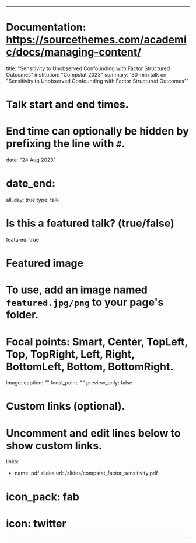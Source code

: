 


---
# Documentation: https://sourcethemes.com/academic/docs/managing-content/
title: "Sensitivity to Unobserved Confounding with Factor Structured Outcomes"
institution: "Compstat 2023"
summary: '30-min talk on "Sensitivity to Unobserved Confounding with Factor Structured Outcomes"'

# Talk start and end times.
#   End time can optionally be hidden by prefixing the line with `#`.
date: "24 Aug 2023"
# date_end: 
all_day: true
type: talk

# Is this a featured talk? (true/false)
featured: true

# Featured image
# To use, add an image named `featured.jpg/png` to your page's folder. 
# Focal points: Smart, Center, TopLeft, Top, TopRight, Left, Right, BottomLeft, Bottom, BottomRight.
image:
  caption: ""
  focal_point: ""
  preview_only: false

# Custom links (optional).
#   Uncomment and edit lines below to show custom links.
links:
- name: pdf slides
  url: /slides/compstat_factor_sensitivity.pdf
#  icon_pack: fab
#  icon: twitter

---

